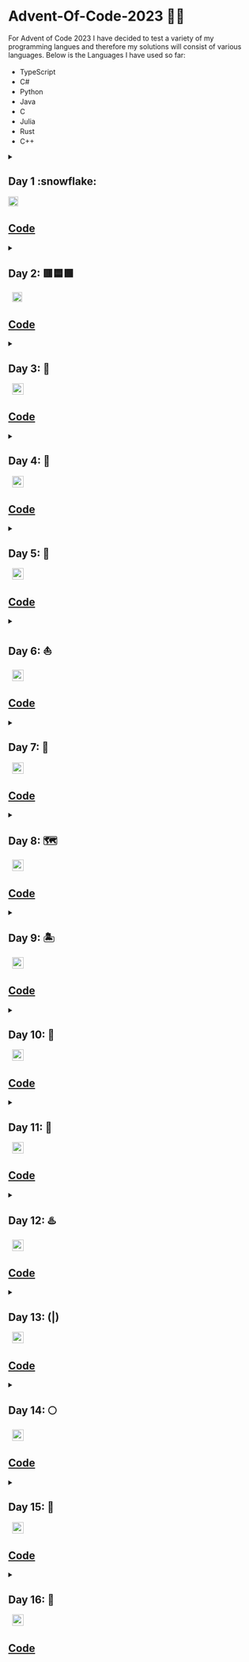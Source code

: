 # Advent-Of-Code-2023 :santa::christmas_tree:
For Advent of Code 2023 I have decided to test a variety of my programming langues and therefore my solutions will consist of various languages. Below is the Languages I have used so far:
- TypeScript <img width="17" height="17" src="https://cdn.jsdelivr.net/gh/devicons/devicon/icons/typescript/typescript-original.svg" />
- C# <img width="17" height="17" src="https://cdn.jsdelivr.net/gh/devicons/devicon/icons/csharp/csharp-original.svg" />
- Python <img width="17" height="17" src="https://cdn.jsdelivr.net/gh/devicons/devicon/icons/python/python-original.svg" />
- Java <img width="17" height="17" src="https://cdn.jsdelivr.net/gh/devicons/devicon/icons/java/java-original.svg" />
- C <img width="17" height="17" src="https://cdn.jsdelivr.net/gh/devicons/devicon/icons/c/c-original.svg" />
- Julia <img width="17" height="17" src="https://cdn.jsdelivr.net/gh/devicons/devicon/icons/julia/julia-original.svg" />
- Rust <img width="17" height="17" src="https://cdn.jsdelivr.net/gh/devicons/devicon/icons/rust/rust-plain.svg" />
- C++ <img width="17" height="17" src="https://cdn.jsdelivr.net/gh/devicons/devicon/icons/cplusplus/cplusplus-original.svg" />
<details closed >
  <summary>
    <h2>Day 1 :snowflake:</h2>
    <img width="20" height="20" src="https://cdn.jsdelivr.net/gh/devicons/devicon/icons/typescript/typescript-original.svg" />&nbsp;
    <h2><a href="https://github.com/Hollerina/Advent-Of-Code-2023/blob/658c449d9fbf7ea7c3e84fadd49ecf9703801fa5/day1/day1.ts">Code</a></h2>
  </summary>
<ul>
  <li>
    <b>Part 1:</b><br/>
    <b>&emsp;Input:</b><br/>
    <span>&emsp;&emsp;&emsp;List of strings containing numbers and characters. </span><br/>
    <b>&emsp;Task:</b><br/>
    <span>&emsp;&emsp;&emsp;For each element in the strings list find the first and last number to combine them to make a new number.</span><br/>
    <span>&emsp;&emsp;&emsp;Such as "wed3hgpt5" would form "35". Add all these values up to get output.</span><br/>
    <b>&emsp;Output:</b><br/>
    <span>&emsp;&emsp;&emsp;The summation of all the strings values.</span><br/>
    <b>&emsp;Soloution Overview:</b><br/>
    <span>&emsp;&emsp;&emsp;For each string in the list loop through each index and check if current index can be converted to number.</span><br/>
    <span>&emsp;&emsp;&emsp;Continue until the first and last numbers are found in the string. When found create new number and add to a running total.</span>
  </li>
  <li>
    <b>Part 2:</b><br/>
    <b>&emsp;Input:</b><br/>
    <span>&emsp;&emsp;&emsp;List of strings containing numbers and characters. </span><br/>
    <b>&emsp;Task:</b><br/>
    <span>&emsp;&emsp;&emsp;For each element in the strings list find the first and last number to combine them to make a new number.</span><br/>
    <span>&emsp;&emsp;&emsp;Where numbers may be represented in their numerical format or string format (7, "seven").</span><br/>
    <span>&emsp;&emsp;&emsp;Such as "twone4" would form "24". Add all these values up to get output.</span><br/>
    <b>&emsp;Output:</b><br/>
    <span>&emsp;&emsp;&emsp;The summation of all the strings values.</span><br/>
    <b>&emsp;Soloution Overview:</b><br/>
    <span>&emsp;&emsp;&emsp;For each string in the list loop through each index and check if current index can be converted to number.</span><br/>
    <span>&emsp;&emsp;&emsp;If it can't be converted then check if the current index character is same as any of the starting characters of the words for numbers.</span></br>
    <span>&emsp;&emsp;&emsp;If it matches any loop through each possibility for that character comparing each to the original string.</span></br>
    <span>&emsp;&emsp;&emsp;If a match is found then use the conversion hashmap to create the new number to be used in the summation.</span></br>
    <span>&emsp;&emsp;&emsp;Continue until the first and last numbers are found in the string. When found create new number and add to a running total.</span>
  </li>
</ul>
</details>
<details closed>
  <summary>
    <h2>Day 2: 🟥🟦🟩</h2>&nbsp;
    <img width="20" height="20" src="https://cdn.jsdelivr.net/gh/devicons/devicon/icons/typescript/typescript-original.svg" />&nbsp;
    <h2><a href="https://github.com/Hollerina/Advent-Of-Code-2023/blob/658c449d9fbf7ea7c3e84fadd49ecf9703801fa5/day2/day2.ts">Code</a></h2>
  </summary>
  <ul>
    <li>
      <b>Part 1:</b><br/>
      <b>&emsp;Input:</b><br/>
      <span>&emsp;&emsp;&emsp;List of games which include the sets played within each game.</span><br/>
      <b>&emsp;Task:</b><br/>
      <span>&emsp;&emsp;&emsp;See if the games can be played with only allowing 12 red, 13 green and 14 blue cubes.</span><br/>
      <span>&emsp;&emsp;&emsp;Add up all the game IDs of the games that are possible.</span><br/>
      <b>&emsp;Output;</b></br>
      <span>&emsp;&emsp;&emsp;Summation of game IDs</span><br/>
      <b>&emsp;Solution Overview:</b></br>
      <span>&emsp;&emsp;&emsp;For each different game split the input up into the different sets given.</span><br/>
      <span>&emsp;&emsp;&emsp;For each element in the set find the maximum number it can be for that colour and compare to the value.</span><br/>
      <span>&emsp;&emsp;&emsp;If it is smaller than the value it can be then can add to count to show this set is valid.</span><br/>
      <span>&emsp;&emsp;&emsp;Check after each game loop through if all sets are valid. If they are add to the running total</span><br/>
    </li>
    <li>
      <b>Part 2:</b><br/>
      <b>&emsp;Input:</b><br/>
      <span>&emsp;&emsp;&emsp;List of games which include the sets played within each game.</span><br/>
      <b>&emsp;Task:</b><br/>
      <span>&emsp;&emsp;&emsp;Find the minimum number of cubes needed for each colour for the game to be played.</span><br/>
      <span>&emsp;&emsp;&emsp;Then multiply the 3 values together and add that value to the running sum.</span><br/>
      <b>&emsp;Output:</b><br/>
      <span>&emsp;&emsp;&emsp;The summation of the multiplication of each set.</span><br/>
      <b>&emsp;Solution Overview:</b><br/>
      <span>&emsp;&emsp;&emsp;For each game, the min of each set is found by comparing each value to a hashmap containing the min values.</span><br/>
      <span>&emsp;&emsp;&emsp;Once the minimum for each value is found calculate the multiplication and add to the running total.</span><br/>
    </li>
  </ul>
</details>
<details closed>
  <summary>
    <h2>Day 3: 🚠</h2>&nbsp;
    <img width="23" height="23" src="https://cdn.jsdelivr.net/gh/devicons/devicon/icons/csharp/csharp-original.svg" />&nbsp;
    <h2><a href="https://github.com/Hollerina/Advent-Of-Code-2023/tree/7101f646e9f85b5e4bc7c74ad995cb89692e93bf/day3">Code</a></h2>
  </summary>
  <ul>
    <li>
      <b>Part 1:</b></br>
      <b>&emsp;Input:</b><br/>
      <span>&emsp;&emsp;&emsp;List of strings where each one contains either special characters/dots/numbers.</span><br/>
      <b>&emsp;Task:</b><br/>
      <span>&emsp;&emsp;&emsp;Add all the values together that are adjacent (diagonally, up/down, left/right) to special characters.</span><br/>
      <b>&emsp;Output:</b><br/>
      <span>&emsp;&emsp;&emsp;Summation of all adjacent numbers to symbols.</span><br/>
      <b>&emsp;Solution Overview:</b></br>
      <span>&emsp;&emsp;&emsp;To find the numbers needed to be added. The program finds positions of all special chars.</span><br/>
      <span>&emsp;&emsp;&emsp;Once they have all been found, each of the eight positions around it are checked.</span><br/>
      <span>&emsp;&emsp;&emsp;If a number is present in the positions around, the find number function is called.</span><br/>
      <span>&emsp;&emsp;&emsp;Once the number has been found it is added to the total.</span><br/>
      <b>Part 2:</b></br>
      <b>&emsp;Input:</b><br/>
      <span>&emsp;&emsp;&emsp;List of strings where each one contains either special characters/dots/numbers.</span><br/>
      <b>&emsp;Task:</b><br/>
      <span>&emsp;&emsp;&emsp;Find the gears which are represented by * and have two values adjacent.</span><br/>
      <span>&emsp;&emsp;&emsp;Using these values multiply them and add to running sum.</span><br/>
      <b>&emsp;Output:</b><br/>
      <span>&emsp;&emsp;&emsp;Summation of all multiplications of the two numbers adjacent to gear.</span><br/>
      <b>&emsp;Solution Overview:</b><br/>
      <span>&emsp;&emsp;&emsp;Using find special char array, find * gears. Then find the numbers around those gears and have a count.</span><br/>
      <span>&emsp;&emsp;&emsp;Count allows us to see if the requirement of two has been met. If it was met then can add it to the sum.</span><br/>
    </li>
  </ul>
</details>
<details closed>
  <summary>
    <h2>Day 4: 🔢</h2>&nbsp;
    <img width="23" height="23" src="https://cdn.jsdelivr.net/gh/devicons/devicon/icons/csharp/csharp-original.svg" />&nbsp;
    <h2><a href="https://github.com/Hollerina/Advent-Of-Code-2023/tree/d65d143efbb8e7562312baef20d040231bfe1b47/day4">Code</a></h2>
  </summary>
  <ul>
    <li>
      <b>Part 1:</b></br>
      <b>&emsp;Input:</b><br/>
      <span>&emsp;&emsp;&emsp;List of strings where each one represents the winning numbers and your numbers.</span><br/>
      <b>&emsp;Task:</b><br/>
      <span>&emsp;&emsp;&emsp;Find numbers you won with and doubling score every time have win on card.</span><br/>
      <b>&emsp;Output:</b><br/>
      <span>&emsp;&emsp;&emsp;Summation of all the winnings.</span><br/>
      <b>&emsp;Solution Overview:</b><br/>
      <span>&emsp;&emsp;&emsp;Split the input of each line into winning numbers and your numbers.</span><br/>
      <span>&emsp;&emsp;&emsp;Using Contains check if your number is in winning number.</span><br/>
      <span>&emsp;&emsp;&emsp;If it is then add 1 if first value otherwise double score.</span><br/>
      <b>Part 2:</b><br/>
      <b>&emsp;Input:</b><br/>
      <span>&emsp;&emsp;&emsp;List of strings where each one represents the winning numbers and your numbers.</span><br/>
      <b>&emsp;Task:</b><br/>
      <span>&emsp;&emsp;&emsp;Find how many scratch cards there was.</span><br/>
      <b>&emsp;Output:</b><br/>
      <span>&emsp;&emsp;&emsp;Summation of number of scratch cards.</span><br/>
      <b>&emsp;Solution Overview:</b></br>
      <span>&emsp;&emsp;&emsp;Find the winning values in the scratch card. </span><br/>
      <span>&emsp;&emsp;&emsp;Build an array which will hold how many of that scratch card you won.</span><br/>
      <span>&emsp;&emsp;&emsp;Add up all the values in the array for each index.</span><br/>
    </li>
  </ul>
</details>
<details closed>
  <summary>
    <h2>Day 5: 🌱</h2>&nbsp;
    <img width="23" height="23" src="https://cdn.jsdelivr.net/gh/devicons/devicon/icons/python/python-original.svg" />&nbsp;
    <h2><a href="https://github.com/Hollerina/Advent-Of-Code/tree/0e44c476329ebfb10974b3ccb89a50627b64f257/day5">Code</a></h2>
  </summary>
  <ul>
    <li>
      <b>Part 1:</b></br>
      <b>&emsp;Input:</b><br/>
      <span>&emsp;&emsp;&emsp;Seeds along with the sets of mappings.</span><br/>
      <b>&emsp;Task:</b><br/>
      <span>&emsp;&emsp;&emsp;Compute the mappings on the set of seeds and find the min value.</span><br/>
      <b>&emsp;Output:</b><br/>
      <span>&emsp;&emsp;&emsp;Min seed plot.</span><br/>
      <b>&emsp;Solution Overview:</b></br>
      <span>&emsp;&emsp;&emsp;Have an array of seeds and an array of map sets.</span><br/>
      <span>&emsp;&emsp;&emsp;For each map set pass seeds and that map set to mappings.</span><br/>
      <span>&emsp;&emsp;&emsp;In mappings for each seed find the corresponding mapping.</span><br/>
      <span>&emsp;&emsp;&emsp;If no mapping is found then return just the orginal number.</span><br/>
      <span>&emsp;&emsp;&emsp;Continue until all mappings are complete.</span><br/>
      <b>Part 2:</b><br/>
      <b>&emsp;Input:</b><br/>
      <span>&emsp;&emsp;&emsp;Seed ranges along with the sets of mappings.</span><br/>
      <b>&emsp;Task:</b><br/>
      <span>&emsp;&emsp;&emsp;Compute the mappings on the set of seeds and find the min value.</span><br/>
      <b>&emsp;Output:</b><br/>
      <span>&emsp;&emsp;&emsp;Min seed plot.</span><br/>
      <b>&emsp;Solution Overview:</b><br/>
      <span>&emsp;&emsp;&emsp;Create an array which will store the start and end point of ranges for the seeds.</span><br/>
      <span>&emsp;&emsp;&emsp;For each mapping type, call mapping_sets which passes through seeds array and map.</span><br/>
      <span>&emsp;&emsp;&emsp;For each seed range find the corresponding mapping.</span><br/>
      <span>&emsp;&emsp;&emsp;If the start and end are both included in mapping range then map the entire set.</span><br/>
      <span>&emsp;&emsp;&emsp;If only start and end are in range, find the mapped range and create a new seed range of unmapped.</span><br/>
      <span>&emsp;&emsp;&emsp;If the mapping range is inside the seed range, map these seeds and create two new seed ranges.</span><br/>
      <span>&emsp;&emsp;&emsp;Repeat until all seed range mappings are complete and then find the minimum.</span><br/>
    </li>
  </ul>
</details>
<details closed>
  <summary>
    <h2>Day 6: ⛵</h2>&nbsp;
    <img width="23" height="23" src="https://cdn.jsdelivr.net/gh/devicons/devicon/icons/python/python-original.svg" />&nbsp;
    <h2><a href="https://github.com/Hollerina/Advent-Of-Code/tree/e863fb5bfbe163f8e9c26d387148ced650d73fc0/day6">Code</a></h2>
  </summary>
  <ul>
    <li>
      <b>Part 1:</b></br>
      <b>&emsp;Input:</b><br/>
      <span>&emsp;&emsp;&emsp;Time and distances for each race.</span><br/>
      <b>&emsp;Task:</b><br/>
      <span>&emsp;&emsp;&emsp;Compute how many different ways the record can be beaten in the time limit.</span><br/>
      <b>&emsp;Output:</b><br/>
      <span>&emsp;&emsp;&emsp;Number of ways to beat record.</span><br/>
      <b>&emsp;Solution Overview:</b></br>
      <span>&emsp;&emsp;&emsp;Split the input into two arrays containing the time and distances.</span><br/>
      <span>&emsp;&emsp;&emsp;For each time compute, using quadratics, all the timings.</span><br/>
      <span>&emsp;&emsp;&emsp;Using reduce calculate how many elements are above the distance for that race.</span><br/>
      <b>Part 2:</b><br/>
      <b>&emsp;Input:</b><br/>
      <span>&emsp;&emsp;&emsp;Time and distances for each race.</span><br/>
      <b>&emsp;Task:</b><br/>
      <span>&emsp;&emsp;&emsp;Compute how many different ways the record can be beaten in the time limit.</span><br/>
      <b>&emsp;Output:</b><br/>
      <span>&emsp;&emsp;&emsp;Number of ways to beat record.</span><br/>
      <b>&emsp;Solution Overview:</b><br/>
      <span>&emsp;&emsp;&emsp;Split intput into distance and time and trim numbers to create one number.</span><br/>
      <span>&emsp;&emsp;&emsp;Call quadratic using that number and then reduce output comparing to distance.</span><br/>
    </li>
  </ul>
</details>
<details closed>
  <summary>
    <h2>Day 7: 🐫</h2>&nbsp;
    <img width="23" height="23" src="https://cdn.jsdelivr.net/gh/devicons/devicon/icons/java/java-original.svg" />&nbsp;
    <h2><a href="https://github.com/Hollerina/Advent-Of-Code/tree/203deac9503479865f52cbe58b3157cdcccdd410/day7">Code</a></h2>
  </summary>
  <ul>
    <li>
      <b>Part 1:</b></br>
      <b>&emsp;Input:</b><br/>
      <span>&emsp;&emsp;&emsp;Poker hands with bets.</span><br/>
      <b>&emsp;Task:</b><br/>
      <span>&emsp;&emsp;&emsp;Compute winnings after ordering the hands.</span><br/>
      <b>&emsp;Output:</b><br/>
      <span>&emsp;&emsp;&emsp;Total winnings.</span><br/>
      <b>&emsp;Solution Overview:</b></br>
      <span>&emsp;&emsp;&emsp;For each hand transform into a set. Then using length determine the hand type.</span><br/>
      <span>&emsp;&emsp;&emsp;Call the sorting function with hand and the array of same type of hands.</span><br/>
      <span>&emsp;&emsp;&emsp;Sort based on highest first digit and if same move to next digit.</span><br/>
      <span>&emsp;&emsp;&emsp;Sumate the winnings and return the final output.</span><br/>
      <b>Part 2:</b><br/>
      <b>&emsp;Input:</b><br/>
      <span>&emsp;&emsp;&emsp;Poker hands with bets.</span><br/>
      <b>&emsp;Task:</b><br/>
      <span>&emsp;&emsp;&emsp;Compute winnings after ordering the hands, with J being a joker (wild card).</span><br/>
      <b>&emsp;Output:</b><br/>
      <span>&emsp;&emsp;&emsp;Total winnings.</span><br/>
      <b>&emsp;Solution Overview:</b><br/>
      <span>&emsp;&emsp;&emsp;Same as before, but this time count how many J occur. Using this determine the hand.</span><br/>
      <span>&emsp;&emsp;&emsp;Call sorting with the new knowledge that J is the worst card in deck.</span><br/>
      <span>&emsp;&emsp;&emsp;Summate the total winnings.</span><br/>
    </li>
  </ul>
</details>
<details closed>
  <summary>
    <h2>Day 8: 🗺️</h2>&nbsp;
    <img width="23" height="23" src="https://cdn.jsdelivr.net/gh/devicons/devicon/icons/java/java-original.svg" />&nbsp;
    <h2><a href="https://github.com/Hollerina/Advent-Of-Code/tree/52f3236de71d5a29ca678e156bbacc23870c2516/day8">Code</a></h2>
  </summary>
  <ul>
    <li>
      <b>Part 1:</b></br>
      <b>&emsp;Input:</b><br/>
      <span>&emsp;&emsp;&emsp;Directions and nodes.</span><br/>
      <b>&emsp;Task:</b><br/>
      <span>&emsp;&emsp;&emsp;Calculate the paths using the directions by starting at AAA and ending at ZZZ.</span><br/>
      <b>&emsp;Output:</b><br/>
      <span>&emsp;&emsp;&emsp;Number of steps taken.</span><br/>
      <b>&emsp;Solution Overview:</b></br>
      <span>&emsp;&emsp;&emsp;Split input into directions and create a hashmap for the nodes.</span><br/>
      <span>&emsp;&emsp;&emsp;Starting at AAA, follow the directions until ZZZ is found.</span><br/>
      <b>Part 2:</b><br/>
      <b>&emsp;Input:</b><br/>
      <span>&emsp;&emsp;&emsp;Directions and nodes.</span><br/>
      <b>&emsp;Task:</b><br/>
      <span>&emsp;&emsp;&emsp;Calculate all paths from any node ending in A to corresponding node ending in Z.</span><br/>
      <b>&emsp;Output:</b><br/>
      <span>&emsp;&emsp;&emsp;Number of steps taken.</span><br/>
      <b>&emsp;Solution Overview:</b><br/>
      <span>&emsp;&emsp;&emsp;Same as before, however now need to find all nodes ending in A.</span><br/>
      <span>&emsp;&emsp;&emsp;Find the distance between each A and Z path and then find the LCM of all paths.</span><br/>
    </li>
  </ul>
</details>
<details closed>
  <summary>
    <h2>Day 9: 🏝️</h2>&nbsp;
    <img width="23" height="23" src="https://cdn.jsdelivr.net/gh/devicons/devicon/icons/c/c-original.svg" />&nbsp;
    <h2><a href="https://github.com/Hollerina/Advent-Of-Code/tree/053240b484db5995a36eb81d8ad36a7fcbe545ba/day9">Code</a></h2>
  </summary>
  <ul>
    <li>
      <b>Part 1:</b></br>
      <b>&emsp;Input:</b><br/>
      <span>&emsp;&emsp;&emsp;List of Sequences.</span><br/>
      <b>&emsp;Task:</b><br/>
      <span>&emsp;&emsp;&emsp;Find the next value in the sequence.</span><br/>
      <b>&emsp;Output:</b><br/>
      <span>&emsp;&emsp;&emsp;Next number in Sequence.</span><br/>
      <b>&emsp;Solution Overview:</b></br>
      <span>&emsp;&emsp;&emsp;Recurrsively find the difference between the values in the array.</span><br/>
      <span>&emsp;&emsp;&emsp;When hit 0, go back up to find value to add to last to get the output.</span><br/>
      <b>Part 2:</b><br/>
      <b>&emsp;Input:</b><br/>
      <span>&emsp;&emsp;&emsp;List of Sequences.</span><br/>
      <b>&emsp;Task:</b><br/>
      <span>&emsp;&emsp;&emsp;Find the first value in the path before the given sequence.</span><br/>
      <b>&emsp;Output:</b><br/>
      <span>&emsp;&emsp;&emsp;Number in Sequence before first.</span><br/>
      <b>&emsp;Solution Overview:</b><br/>
      <span>&emsp;&emsp;&emsp;Same as before, recurrsively find the differnce between the values.</span><br/>
      <span>&emsp;&emsp;&emsp;When all 0, go back up and find the difference needed to be taken away from orginal first value.</span><br/>
    </li>
  </ul>
</details>
<details closed>
  <summary>
    <h2>Day 10: 🔩</h2>&nbsp;
    <img width="23" height="23" src="https://cdn.jsdelivr.net/gh/devicons/devicon/icons/c/c-original.svg" />&nbsp;
    <h2><a href="https://github.com/Hollerina/Advent-Of-Code/tree/053240b484db5995a36eb81d8ad36a7fcbe545ba/day10">Code</a></h2>
  </summary>
  <ul>
    <li>
      <b>Part 1:</b></br>
      <b>&emsp;Input:</b><br/>
      <span>&emsp;&emsp;&emsp;The maze containg pipes and empty spaces.</span><br/>
      <b>&emsp;Task:</b><br/>
      <span>&emsp;&emsp;&emsp;Find what is the furtherst away pipe from the start.</span><br/>
      <b>&emsp;Output:</b><br/>
      <span>&emsp;&emsp;&emsp;Number of steps from start.</span><br/>
      <b>&emsp;Solution Overview:</b></br>
      <span>&emsp;&emsp;&emsp;Create an enum which will hold the directions for each char.</span><br/>
      <span>&emsp;&emsp;&emsp;Find the start and decide which direction to go in by comparing surronding elements.</span><br/>
      <span>&emsp;&emsp;&emsp;Once start of path found, use ENUM to walk through the entire path recording step count.</span><br/>
      <span>&emsp;&emsp;&emsp;Return step count / 2.</span><br/>
      <b>Part 2:</b><br/>
      <b>&emsp;Input:</b><br/>
      <span>&emsp;&emsp;&emsp;The maze containg pipes and empty spaces.</span><br/>
      <b>&emsp;Task:</b><br/>
      <span>&emsp;&emsp;&emsp;Find how many tiles are enclosed by the main loop.</span><br/>
      <b>&emsp;Output:</b><br/>
      <span>&emsp;&emsp;&emsp;Amount of tiles enclosed.</span><br/>
      <b>&emsp;Solution Overview:</b><br/>
      <span>&emsp;&emsp;&emsp;Find the coordinates of the main loop. Then using this turn any tile not in it to a *.</span><br/>
      <span>&emsp;&emsp;&emsp;Looping through the entire grid system, if it is * within the given range find if in loop.</span><br/>
      <span>&emsp;&emsp;&emsp;To do this count how many vertical walls the tile crosses to reach the edges on left and right.</span><br/>
      <span>&emsp;&emsp;&emsp;If one or both or even then the tile is outside the loop.</span><br/>
    </li>
  </ul>
</details>
<details closed>
  <summary>
    <h2>Day 11: 🌠</h2>&nbsp;
    <img width="23" height="23" src="https://cdn.jsdelivr.net/gh/devicons/devicon/icons/julia/julia-original.svg" />&nbsp;
    <h2><a href="https://github.com/Hollerina/Advent-Of-Code/tree/4debdaa5adfdcf88a98c6b54513ecfb646d00aa8/day11">Code</a></h2>
  </summary>
  <ul>
    <li>
      <b>Part 1:</b></br>
      <b>&emsp;Input:</b><br/>
      <span>&emsp;&emsp;&emsp;Dots to represent empty space, # representing galaxies.</span><br/>
      <b>&emsp;Task:</b><br/>
      <span>&emsp;&emsp;&emsp;Find shortest distnace from each galaxey to others, noting if a row/col empty add another one.</span><br/>
      <b>&emsp;Output:</b><br/>
      <span>&emsp;&emsp;&emsp;Summation of all shortest distances from each galaxey to others.</span><br/>
      <b>&emsp;Solution Overview:</b></br>
      <span>&emsp;&emsp;&emsp;Start by finding the placement of the Galaxies and then find the col/row which are empty.</span><br/>
      <span>&emsp;&emsp;&emsp;Find the distance by counting steps horizontal then vertical.</span><br/>
      <span>&emsp;&emsp;&emsp;If one of the empty row/col is crossed add to the counter.</span><br/>
      <span>&emsp;&emsp;&emsp;Using counter can calculate actaul distance by. Widht + height + count.</span><br/>
      <b>Part 2:</b><br/>
      <b>&emsp;Input:</b><br/>
      <span>&emsp;&emsp;&emsp;Dots to represent empty space, # representing galaxies.</span><br/>
      <b>&emsp;Task:</b><br/>
      <span>&emsp;&emsp;&emsp;Find shortest distnace from each galaxey to others, noting if a row/col empty times by 1000000.</span><br/>
      <b>&emsp;Output:</b><br/>
      <span>&emsp;&emsp;&emsp;Summation of all shortest distances from each galaxey to others.</span><br/>
      <b>&emsp;Solution Overview:</b><br/>
      <span>&emsp;&emsp;&emsp;Proceed exactly as part one finding galaxies and emptys.</span><br/>
      <span>&emsp;&emsp;&emsp;Then calculate the shortest distnace for each. However multiply the count by 999999.</span><br/>
    </li>
  </ul>
</details>
<details closed>
  <summary>
    <h2>Day 12: ♨️</h2>&nbsp;
    <img width="23" height="23" src="https://cdn.jsdelivr.net/gh/devicons/devicon/icons/julia/julia-original.svg" />&nbsp;
    <h2><a href="https://github.com/Hollerina/Advent-Of-Code/tree/4debdaa5adfdcf88a98c6b54513ecfb646d00aa8/day12">Code</a></h2>
  </summary>
  <ul>
    <li>
      <b>Part 1:</b></br>
      <b>&emsp;Input:</b><br/>
      <span>&emsp;&emsp;&emsp;Each line representing which strings in order/not as well as uncertain springs.</span><br/>
      <b>&emsp;Task:</b><br/>
      <span>&emsp;&emsp;&emsp;Find all the combinations the strings can be placed in the ? within it.</span><br/>
      <b>&emsp;Output:</b><br/>
      <span>&emsp;&emsp;&emsp;Summation of all the possibilites.</span><br/>
      <b>&emsp;Solution Overview:</b></br>
      <span>&emsp;&emsp;&emsp;Recurrsion is used to find all the possible approachs for the string.</span><br/>
      <span>&emsp;&emsp;&emsp;If the start of string is contained withn in ".?", function called again minsu first part of string.</span><br/>
      <span>&emsp;&emsp;&emsp;As well as checking if first part is in "#?" then string is validated agaisnt the number array.</span><br/>
      <span>&emsp;&emsp;&emsp;If valid then it is called again without the first number and the string is concatenated to be without that num.</span><br/>
      <span>&emsp;&emsp;&emsp;1 is returned if the string is empty as well as num array, it also returned when num array is empty and string contain no more #.</span><br/>
      <b>Part 2:</b><br/>
      <b>&emsp;Input:</b><br/>
      <span>&emsp;&emsp;&emsp;Each line representing which strings in order/not as well as uncertain springs.</span><br/>
      <b>&emsp;Task:</b><br/>
      <span>&emsp;&emsp;&emsp;Find all the combinations the strings can be placed in the ? within it. The input needs to be multipled by 5.</span><br/>
      <b>&emsp;Output:</b><br/>
      <span>&emsp;&emsp;&emsp;Summation of all the possibilites.</span><br/>
      <b>&emsp;Solution Overview:</b><br/>
      <span>&emsp;&emsp;&emsp;Using the same method as before but now storing the state in a dictionary.</span><br/>
      <span>&emsp;&emsp;&emsp;This allows for a sped up process as can jsut call state in the array than recalling recurssion again.</span><br/>
    </li>
  </ul>
</details>
<details closed>
  <summary>
    <h2>Day 13: (|)</h2>&nbsp;
    <img width="23" height="23" src="https://cdn.jsdelivr.net/gh/devicons/devicon/icons/rust/rust-plain.svg" />&nbsp;
    <h2><a href="https://github.com/Hollerina/Advent-Of-Code/tree/53f815737c75e51cff5c7909ef854c731c5b2eb3/2023/day13">Code</a></h2>
  </summary>
  <ul>
    <li>
      <b>Part 1:</b></br>
      <b>&emsp;Input:</b><br/>
      <span>&emsp;&emsp;&emsp;Multiple grids of the . and #.</span><br/>
      <b>&emsp;Task:</b><br/>
      <span>&emsp;&emsp;&emsp;Find the line of symmetry.</span><br/>
      <b>&emsp;Output:</b><br/>
      <span>&emsp;&emsp;&emsp;The summation of all the lines of symmetrys.</span><br/>
      <b>&emsp;Solution Overview:</b></br>
      <span>&emsp;&emsp;&emsp;Begin by splitting the input into arrays for each grid and then each grid becomes char char array.</span><br/>
      <span>&emsp;&emsp;&emsp;Begin by searching for vertical line. For each possible index check if the grid is symmetrical.</span><br/>
      <span>&emsp;&emsp;&emsp;If no symmetry is found then continue onto the horrizontal search.</span><br/>
      <span>&emsp;&emsp;&emsp;Search each horrizontal index. Return the index and type of symmetry which was found.</span><br/>
      <b>Part 2:</b><br/>
      <b>&emsp;Input:</b><br/>
      <span>&emsp;&emsp;&emsp;Multiple grids of the . and #.</span><br/>
      <b>&emsp;Task:</b><br/>
      <span>&emsp;&emsp;&emsp;Find the new line of symmetry after finding the smudged char.</span><br/>
      <b>&emsp;Output:</b><br/>
      <span>&emsp;&emsp;&emsp;The summation of all the lines of symmetrys.</span><br/>
      <b>&emsp;Solution Overview:</b><br/>
      <span>&emsp;&emsp;&emsp;Same as before but change a char to be . if # and # if . . </span><br/>
      <span>&emsp;&emsp;&emsp;Continue this reverting back to orginal grid if no new line of symmetry found with flipped value.</span><br/>
      <span>&emsp;&emsp;&emsp;Make sure that the line of symmetry isn't matching the previous line which was found.</span><br/>
    </li>
  </ul>
</details>
<details closed>
  <summary>
    <h2>Day 14: 🌕</h2>&nbsp;
    <img width="23" height="23" src="https://cdn.jsdelivr.net/gh/devicons/devicon/icons/rust/rust-plain.svg" />&nbsp;
    <h2><a href="https://github.com/Hollerina/Advent-Of-Code/tree/53f815737c75e51cff5c7909ef854c731c5b2eb3/2023/day14">Code</a></h2>
  </summary>
  <ul>
    <li>
      <b>Part 1:</b></br>
      <b>&emsp;Input:</b><br/>
      <span>&emsp;&emsp;&emsp;Grid containing the placement of rocks.</span><br/>
      <b>&emsp;Task:</b><br/>
      <span>&emsp;&emsp;&emsp;Find the value of hwo top heavy the grid is after a roll north.</span><br/>
      <b>&emsp;Output:</b><br/>
      <span>&emsp;&emsp;&emsp;Summation of all values from north heavy.</span><br/>
      <b>&emsp;Solution Overview:</b></br>
      <span>&emsp;&emsp;&emsp;Rocks represented by # won't move when the grid is rolled.</span><br/>
      <span>&emsp;&emsp;&emsp;For each column find the distance from the top most row and keeping note of new top.</span><br/>
      <span>&emsp;&emsp;&emsp;If find # then this becomes the new top as rocks can't roll beyond this.</span><br/>
      <span>&emsp;&emsp;&emsp;Otherwise the new top is just the old top - 1 for each rock found.</span><br/>
      <b>Part 2:</b><br/>
      <b>&emsp;Input:</b><br/>
      <span>&emsp;&emsp;&emsp;Grid containing the placement of rocks.</span><br/>
      <b>&emsp;Task:</b><br/>
      <span>&emsp;&emsp;&emsp;Find the 1000000000 cycle north heavy value.</span><br/>
      <b>&emsp;Output:</b><br/>
      <span>&emsp;&emsp;&emsp;Summation of all values from north heavy.</span><br/>
      <b>&emsp;Solution Overview:</b><br/>
      <span>&emsp;&emsp;&emsp;Begin by finding each cycle by spinning North, East ,South and West.</span><br/>
      <span>&emsp;&emsp;&emsp;Record each cycle in a hashmap storing the cycle number and the grid.</span><br/>
      <span>&emsp;&emsp;&emsp;Continue this process until a cycle is found. Using this cycle find the grid needed.</span><br/>
      <span>&emsp;&emsp;&emsp;Once the grid has been found then can calculate the north heavy value.</span><br/>
    </li>
  </ul>
</details>
<details closed>
  <summary>
    <h2>Day 15: 🌋</h2>&nbsp;
    <img width="23" height="23" src="https://cdn.jsdelivr.net/gh/devicons/devicon/icons/cplusplus/cplusplus-original.svg" />&nbsp;
    <h2><a href="https://github.com/Hollerina/Advent-Of-Code/tree/53f815737c75e51cff5c7909ef854c731c5b2eb3/2023/day14">Code</a></h2>
  </summary>
  <ul>
    <li>
      <b>Part 1:</b></br>
      <b>&emsp;Input:</b><br/>
      <span>&emsp;&emsp;&emsp;String where each element is seperate via a comma.</span><br/>
      <b>&emsp;Task:</b><br/>
      <span>&emsp;&emsp;&emsp;Find the summation of all the hashed values.</span><br/>
      <b>&emsp;Output:</b><br/>
      <span>&emsp;&emsp;&emsp;Summation of Hashed vals.</span><br/>
      <b>&emsp;Solution Overview:</b></br>
      <span>&emsp;&emsp;&emsp;Seperate the string on the commas. Then for each element convert each char to ASCII.</span><br/>
      <span>&emsp;&emsp;&emsp;For each char perform *17 and then mod 256. Continue untill all chars converted.</span><br/>
      <span>&emsp;&emsp;&emsp;Summate all the possible values.</span><br/>
      <b>Part 2:</b><br/>
      <b>&emsp;Input:</b><br/>
      <span>&emsp;&emsp;&emsp;String where each element is seperate via a comma.</span><br/>
      <b>&emsp;Task:</b><br/>
      <span>&emsp;&emsp;&emsp;Find the summation of lens power.</span><br/>
      <b>&emsp;Output:</b><br/>
      <span>&emsp;&emsp;&emsp;Summation of the lens powers from each of the boxes.</span><br/>
      <b>&emsp;Solution Overview:</b><br/>
      <span>&emsp;&emsp;&emsp;Find the hash of each value up to the special char using part1.</span><br/>
      <span>&emsp;&emsp;&emsp;The hash value tells us which box it belongs in and therefore which key in the hashmap.</span><br/>
      <span>&emsp;&emsp;&emsp;The special char will determine if need to add to the box or delete it.</span><br/>
      <span>&emsp;&emsp;&emsp;Process all the elements and then calculate the sum of lens for all at end.</span><br/>
    </li>
  </ul>
</details>
<details closed>
  <summary>
    <h2>Day 16: 🔦</h2>&nbsp;
    <img width="23" height="23" src="https://cdn.jsdelivr.net/gh/devicons/devicon/icons/cplusplus/cplusplus-original.svg" />&nbsp;
    <h2><a href="https://github.com/Hollerina/Advent-Of-Code/tree/53f815737c75e51cff5c7909ef854c731c5b2eb3/2023/day14">Code</a></h2>
  </summary>
  <ul>
    <li>
      <b>Part 1:</b></br>
      <b>&emsp;Input:</b><br/>
      <span>&emsp;&emsp;&emsp;Grids containing where the mirrors and splitters are.</span><br/>
      <b>&emsp;Task:</b><br/>
      <span>&emsp;&emsp;&emsp;Find how many of the squares will have had light pass through it.</span><br/>
      <b>&emsp;Output:</b><br/>
      <span>&emsp;&emsp;&emsp;Summation of the number of tiles lit.</span><br/>
      <b>&emsp;Solution Overview:</b></br>
      <span>&emsp;&emsp;&emsp;Start in top left corner and walk right. Where there is cases for each char.</span><br/>
      <span>&emsp;&emsp;&emsp;If the light happens to hit a splitter then store one value in a struct.</span><br/>
      <span>&emsp;&emsp;&emsp;Use the other to continue walking along light path till a wall is hit.</span><br/>
      <span>&emsp;&emsp;&emsp;If a wall is hit check if the next array is empty, if it is then algorithm complete.</span><br/>
      <b>Part 2:</b><br/>
      <b>&emsp;Input:</b><br/>
      <span>&emsp;&emsp;&emsp;Grids containing where the mirrors and splitters are.</span><br/>
      <b>&emsp;Task:</b><br/>
      <span>&emsp;&emsp;&emsp;Find the start position which produces most light covered tiles.</span><br/>
      <b>&emsp;Output:</b><br/>
      <span>&emsp;&emsp;&emsp;The number of tiles which was the most of that grid.</span><br/>
      <b>&emsp;Solution Overview:</b><br/>
      <span>&emsp;&emsp;&emsp;Using part1 call for each different posistion.</span><br/>
      <span>&emsp;&emsp;&emsp;Store all values in a vector and then using this find the max.</span><br/>
    </li>
  </ul>
</details>
<span>&emsp;&emsp;&emsp;</span><br/>
